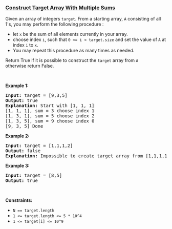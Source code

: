### [Construct Target Array With Multiple Sums](https://leetcode.com/problems/construct-target-array-with-multiple-sums)

<p>Given an array of integers&nbsp;<code>target</code>. From a starting array, <code>A</code>&nbsp;consisting of all 1&#39;s, you may perform the following procedure :</p>

<ul>
	<li>let <code>x</code> be the sum of all elements currently in your array.</li>
	<li>choose index <code>i</code>, such that&nbsp;<code>0 &lt;= i &lt; target.size</code> and set the value of <code>A</code> at index <code>i</code> to <code>x</code>.</li>
	<li>You may repeat this procedure&nbsp;as many times as needed.</li>
</ul>

<p>Return True if it is possible to construct the <code>target</code> array from <code>A</code> otherwise&nbsp;return False.</p>

<p>&nbsp;</p>
<p><strong>Example 1:</strong></p>

<pre>
<strong>Input:</strong> target = [9,3,5]
<strong>Output:</strong> true
<strong>Explanation:</strong> Start with [1, 1, 1] 
[1, 1, 1], sum = 3 choose index 1
[1, 3, 1], sum = 5 choose index 2
[1, 3, 5], sum = 9 choose index 0
[9, 3, 5] Done
</pre>

<p><strong>Example 2:</strong></p>

<pre>
<strong>Input:</strong> target = [1,1,1,2]
<strong>Output:</strong> false
<strong>Explanation:</strong> Impossible to create target array from [1,1,1,1].
</pre>

<p><strong>Example 3:</strong></p>

<pre>
<strong>Input:</strong> target = [8,5]
<strong>Output:</strong> true
</pre>

<p>&nbsp;</p>
<p><strong>Constraints:</strong></p>

<ul>
	<li><code>N == target.length</code></li>
	<li><code>1 &lt;= target.length&nbsp;&lt;= 5 * 10^4</code></li>
	<li><code>1 &lt;= target[i] &lt;= 10^9</code></li>
</ul>
